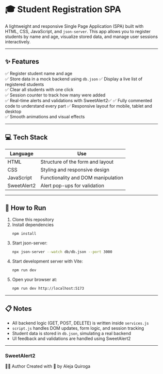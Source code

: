 # 🎓 Student Registration SPA

A lightweight and responsive Single Page Application (SPA) built with HTML, CSS, JavaScript, and `json-server`. This app allows you to register students by name and age, visualize stored data, and manage user sessions interactively.

---

## ✨ Features

✅ Register student name and age  
✅ Store data in a mock backend using `db.json`
✅ Display a live list of registered students  
✅ Clear all students with one click  
✅ Session counter to track how many were added    
✅ Real-time alerts and validations with SweetAlert2✅
✅ Fully commented code to understand every part
✅ Responsive layout for mobile, tablet and desktop  
✅ Smooth animations and visual effects

---

## 💻 Tech Stack

| Language | Use |
|----------|-----|
| HTML     | Structure of the form and layout |
| CSS      | Styling and responsive design |
| JavaScript | Functionality and DOM manipulation |
| SweetAlert2 | Alert pop-ups for validation |

---

## 🚀 How to Run

1. Clone this repository  
2. Install dependencies  
   ```bash
   npm install
   ```
3. Start json-server:
   ```bash
   npx json-server --watch db/db.json --port 3000
   ```
4. Start development server with Vite:
   ```bash
   npm run dev
   ```
5. Open your browser at:
   ```bash
   npm run dev http://localhost:5173
   ```

---

## 📋 Notes
- All backend logic (GET, POST, DELETE) is written inside `services.js`
- `script.js` handles DOM updates, form logic, and session tracking
- Student data is stored in `db.json`, simulating a real backend
- UI feedback and validations are handled using SweetAlert2

---

### SweetAlert2

👩‍💻 Author
Created with 💜 by Aleja Quiroga
